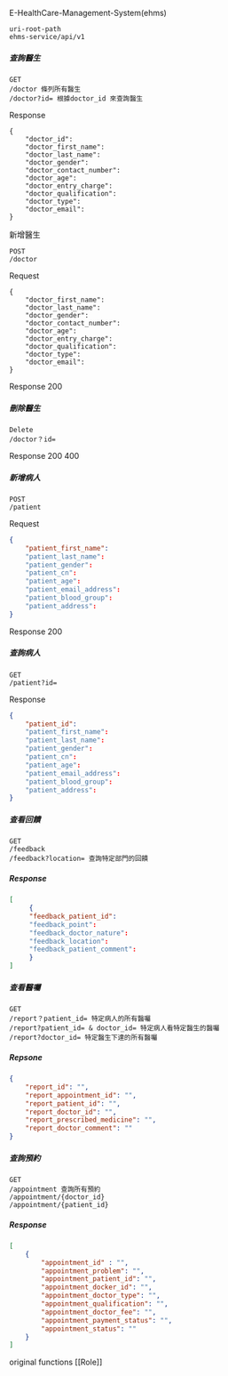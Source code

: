 
E-HealthCare-Management-System(ehms)

```
uri-root-path
ehms-service/api/v1
```

##### 查詢醫生
```
GET
/doctor 條列所有醫生
/doctor?id= 根據doctor_id 來查詢醫生
```

Response
```
{
	"doctor_id":
	"doctor_first_name":
	"doctor_last_name":
	"doctor_gender":
	"doctor_contact_number":
	"doctor_age":
	"doctor_entry_charge":
	"doctor_qualification":
	"doctor_type":
	"doctor_email":
}
```

新增醫生
```
POST
/doctor
```

Request
```
{
	"doctor_first_name":
	"doctor_last_name":
	"doctor_gender":
	"doctor_contact_number":
	"doctor_age":
	"doctor_entry_charge":
	"doctor_qualification":
	"doctor_type":
	"doctor_email":
}
```

Response
200


##### 刪除醫生
```
Delete
/doctor？id=
```
Response
200
400

##### 新增病人
```
POST
/patient
```

Request 
```JSON
{
	"patient_first_name":
	"patient_last_name":
	"patient_gender":
	"patient_cn":
	"patient_age":
	"patient_email_address":
	"patient_blood_group":
	"patient_address":
}
```

Response
200

##### 查詢病人 
```
GET
/patient?id=
```

Response
```JSON
{
	"patient_id":
    "patient_first_name":
	"patient_last_name":
	"patient_gender":
	"patient_cn":
	"patient_age":
	"patient_email_address":
	"patient_blood_group":
	"patient_address":
}
```
##### 查看回饋
```
GET
/feedback
/feedback?location= 查詢特定部門的回饋
```

##### Response
```JSON
[
	 {
	 "feedback_patient_id":
	 "feedback_point":
	 "feedback_doctor_nature":
	 "feedback_location":
	 "feedback_patient_comment":
	 }
]
```

##### 查看醫囑

```
GET
/report？patient_id= 特定病人的所有醫囑
/report?patient_id= & doctor_id= 特定病人看特定醫生的醫囑
/report?doctor_id= 特定醫生下達的所有醫囑
```

##### Repsone
```JSON
{
	"report_id": "",
	"report_appointment_id": "",
	"report_patient_id": "",
 	"report_doctor_id": "",
 	"report_prescribed_medicine": "",
 	"report_doctor_comment": ""
}
```

##### 查詢預約
```
GET
/appointment 查詢所有預約
/appointment/{doctor_id}
/appointment/{patient_id}
```

##### Response
```JSON
[
	{
		"appointment_id" : "",
		"appointment_problem": "",
		"appointment_patient_id": "",
		"appointment_docker_id": "",
		"appointment_doctor_type": "",
		"appointment_qualification": "",
		"appointment_doctor_fee": "",
		"appointment_payment_status": "",
		"appointment_status": ""
	}
]
```

original functions
[[Role]]